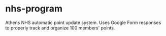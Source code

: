 # nhs-program
Athens NHS automatic point update system. Uses Google Form responses to properly track and organize 100 members' points.

